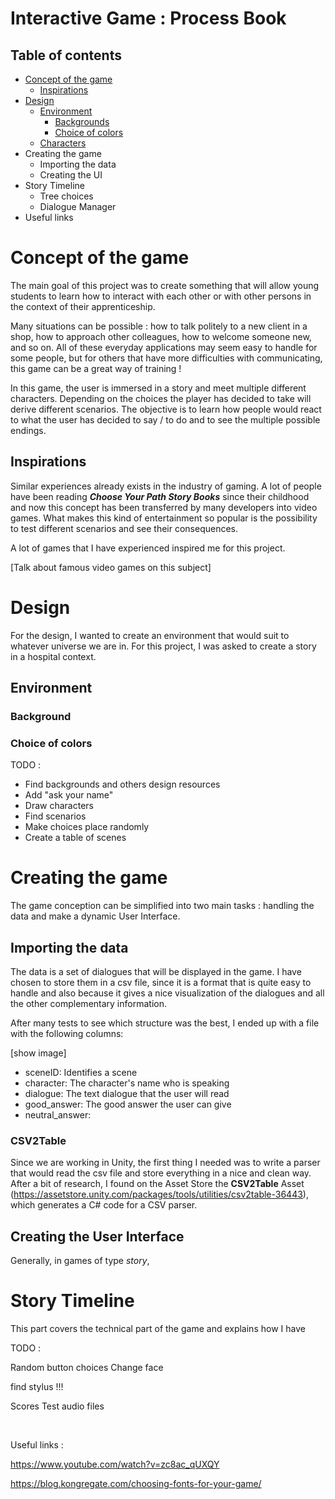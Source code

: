 # Interactive Game : Process Book



## Table of contents

- [Concept of the game](#concept-of-the-game)
    - [Inspirations](#inspirations)
- [Design](#design)
    - [Environment](#enviroment)
        - [Backgrounds](#background)
        - [Choice of colors](#choice-of-colors)
    - [Characters](#characters)
- Creating the game
    - Importing the data
    - Creating the UI
- Story Timeline
    - Tree choices
    - Dialogue Manager
- Useful links






# Concept of the game

The main goal of this project was to create something that will allow young students to learn how to interact with each other or with other persons in the context of their apprenticeship.

Many situations can be possible : how to talk politely to a new client in a shop, how to approach other colleagues, how to welcome someone new, and so on.
All of these everyday applications may seem easy to handle for some people, but for others that have more difficulties with communicating, this game can be a great way of training !

In this game,  the user is immersed in a story and meet multiple different characters. Depending on the choices the player has decided to take will derive different scenarios. The objective is to learn how people would react to what the user has decided to say / to do and to see the multiple possible endings.



## Inspirations

Similar experiences already exists in the industry of gaming. A lot of people have been reading _**Choose Your Path Story Books**_ since their childhood and now this concept has been transferred by many developers into video games. What makes this kind of entertainment so popular is the possibility to test different scenarios and see their consequences.

A lot of games that I have experienced inspired me for this project.	



[Talk about famous video games on this subject]



# Design

For the design, I wanted to create an environment that would suit to whatever universe we are in. For this project, I was asked to create a story in a hospital context.



## Environment

### Background





### Choice of colors





TODO :

- Find backgrounds and others design resources
- Add "ask your name" 
- Draw characters
- Find scenarios
- Make choices place randomly
- Create a table of scenes





# Creating the game

The game conception can be simplified into two main tasks : handling the data and make a dynamic User Interface. 



## Importing the data

The data is a set of dialogues that will be displayed in the game. I have chosen to store them in a csv file, since it is a format that is quite easy to handle and also because it gives a nice visualization of the dialogues and all the other complementary information.

After many tests to see which structure was the best, I ended up with a file with the following columns:

[show image]





* sceneID: Identifies a scene
* character: The character's name who is speaking
* dialogue: The text dialogue that the user will read
* good_answer: The good answer the user can give
* neutral_answer:



### CSV2Table

Since we are working in Unity, the first thing I needed was to write a parser that would read the csv file and store everything in a nice and clean way. After a bit of research, I found on the Asset Store the **CSV2Table** Asset (https://assetstore.unity.com/packages/tools/utilities/csv2table-36443), which generates a C# code for a CSV parser.









## Creating the User Interface

Generally, in games of type *story*, 





# Story Timeline

This part covers the technical part of the game and explains how I have





TODO :

Random button choices
Change face

find stylus !!!

Scores 
Test audio files

​		







Useful links :

https://www.youtube.com/watch?v=zc8ac_qUXQY

https://blog.kongregate.com/choosing-fonts-for-your-game/

